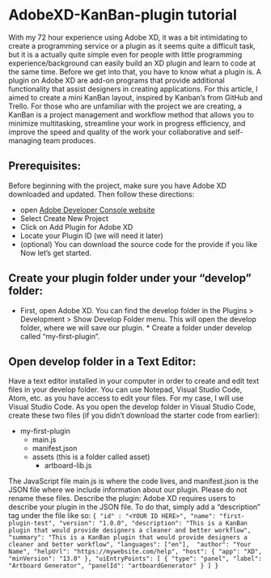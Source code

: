 # AdobeXD-KanBan-plugin tutorial

With my 72 hour experience using Adobe XD, it was a bit intimidating to create a programming service or a plugin as it seems quite a difficult task, but it is a actually quite simple even for people with little programming experience/background can easily build an XD plugin and learn to code at the same time. Before we get into that, you have to know what a plugin is. A plugin on Adobe XD are add-on programs that provide additional functionality that assist designers in creating applications. 
     For this article, I aimed to create a mini KanBan layout, inspired by Kanban’s from GitHub and Trello. For those who are unfamiliar with the project we are creating, a KanBan is a project management and workflow method that allows you to minimize multitasking, streamline your work in progress efficiency, and improve the speed and quality of the work your collaborative and self-managing team produces. 
     
## Prerequisites:
Before beginning with the project, make sure you have Adobe XD downloaded and updated. Then follow these directions:
-	open [Adobe Developer Console website](https://console.adobe.io/home)
-	Select Create New Project
-	Click on Add Plugin for Adobe XD
-	Locate your Plugin ID (we will need it later)
-	(optional) You can download the source code for the provide if you like
Now let’s get started.

## Create your plugin folder under your “develop” folder:
* First, open Adobe XD. You can find the develop folder in the Plugins > Development > Show Develop Folder menu. This will open the develop folder, where we will save our plugin. * Create a folder under develop called “my-first-plugin”.

## Open develop folder in a Text Editor:
Have a text editor installed in your computer in order to create and edit text files in your develop folder. You can use Notepad, Visual Studio Code, Atom, etc. as you have access to edit your files. For my case, I will use Visual Studio Code. As you open the develop folder in Visual Studio Code, create these two files (if you didn’t download the starter code from earlier):
* my-first-plugin
     * main.js
     * manifest.json
     * 	assets (this is a folder called asset)
          * artboard-lib.js

The JavaScript file main.js is where the code lives, and manifest.json is the JSON file where we include information about our plugin. Please do not rename these files.
Describe the plugin:
Adobe XD requires users to describe your plugin in the JSON file. To do that, simply add a “description” tag under the file like so:
`{
    "id" : "<YOUR ID HERE>",
    "name": "first-plugin-test",
    "version": "1.0.0",
    "description": "This is a KanBan plugin that would provide designers a cleaner and better workflow",
    "summary": "This is a KanBan plugin that would provide designers a cleaner and better workflow",
    "languages": ["en"], 
    "author": "Your Name",
    "helpUrl": "https://mywebsite.com/help",
    "host": {
      "app": "XD",
      "minVersion": "13.0"
    },
    "uiEntryPoints": [
        {
            "type": "panel",
            "label": "Artboard Generator",
            "panelId": "artboardGenerator"
        }
    ]
  }
`
